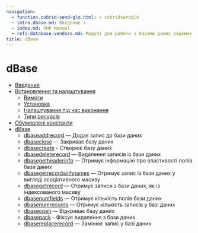 ```yaml
---
navigation:
  - function.cubrid-send-glo.html: « cubridsendglo
  - intro.dbase.md: Введение »
  - index.md: PHP Manual
  - refs.database.vendors.md: Модулі для роботи з базами даних окремих виробників
title: dBase
---
```

# dBase

-   [Введение](intro.dbase.md)
-   [Встановлення та налаштування](dbase.setup.md)
    -   [Вимоги](dbase.requirements.md)
    -   [Установка](dbase.installation.md)
    -   [Налаштування під час виконання](dbase.configuration.md)
    -   [Типи ресурсів](dbase.resources.md)
-   [Обумовлені константи](dbase.constants.md)
-   [dBase](ref.dbase.md)
    -   [dbaseaddrecord](function.dbase-add-record.html) — Додає запис до бази даних
    -   [dbaseclose](function.dbase-close.html) — Закриває базу даних
    -   [dbasecreate](function.dbase-create.html) - Створює базу даних
    -   [dbasedeleterecord](function.dbase-delete-record.html) — Видалення записів із бази даних
    -   [dbasegetheaderinfo](function.dbase-get-header-info.html) — Отримує інформацію про властивості полів бази даних
    -   [dbasegetrecordwithnames](function.dbase-get-record-with-names.html) — Отримує запис із бази даних у вигляді асоціативного масиву
    -   [dbasegetrecord](function.dbase-get-record.html) — Отримує записи з бази даних, як із індексованого масиву
    -   [dbasenumfields](function.dbase-numfields.html) — Отримує кількість полів бази даних
    -   [dbasenumrecords](function.dbase-numrecords.html) — Отримує кількість записів у базі даних
    -   [dbaseopen](function.dbase-open.html) — Відкриває базу даних
    -   [dbasepack](function.dbase-pack.html) - Фіксує видалення з бази даних
    -   [dbasereplacerecord](function.dbase-replace-record.html) — Замінює запис у базі даних
